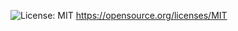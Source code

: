 ![License: MIT](https://img.shields.io/badge/License-MIT-yellow.svg)
https://opensource.org/licenses/MIT
